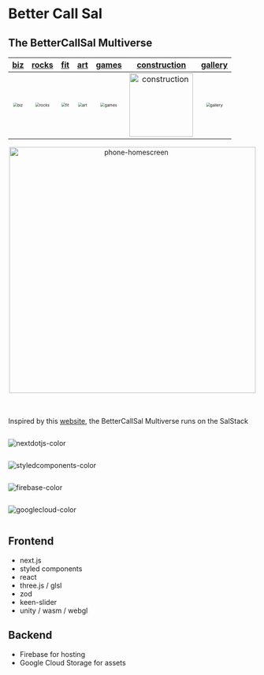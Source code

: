 # Better Call Sal
## The BetterCallSal Multiverse

|               [biz](https://bettercallsal.biz)               |             [rocks](https://bettercallsal.rocks)             |               [fit](https://bettercallsal.fit)               |               [art](https://bettercallsal.art)               |             [games](https://bettercallsal.games)             |      [construction](https://bettercallsal.construction)      |           [gallery](https://bettercallsal.gallery)           |
| :----------------------------------------------------------: | :----------------------------------------------------------: | :----------------------------------------------------------: | :----------------------------------------------------------: | :----------------------------------------------------------: | :----------------------------------------------------------: | :----------------------------------------------------------: |
| <img src="https://storage.googleapis.com/bcs-assets/images/biz/sal-left.webp" alt="biz" style="zoom:50%;" /> | <img src="https://storage.googleapis.com/bcs-assets/images/rocks/spinning.rocks.left.webp" alt="rocks" style="zoom:50%;" /> | <img src="https://storage.googleapis.com/bcs-assets/images/fit/shweaty-left.webp" alt="fit" style="zoom:50%;" /> | <img src="https://storage.googleapis.com/bcs-assets/images/art/spinning.art.left.webp" alt="art" style="zoom:50%;" /> | <img src="https://storage.googleapis.com/bcs-assets/images/games/spinning.games.left.webp" alt="games" style="zoom:50%;" /> | <img src="https://storage.googleapis.com/bcs-assets/images/construction/spinning.construction.left-aspect.png" alt="construction" style="width:129px" /> | <img src="https://storage.googleapis.com/bcs-assets/images/gallery/gallery-left-sm.png" alt="gallery" style="zoom:50%;" /> |


<div align="center">
   <img src="https://storage.googleapis.com/bcs-assets/images/phone-homescreen.png" alt="phone-homescreen" style="width:500px" />
</div>

<br />
<br />

Inspired by this [website](http://bettercallsaul.amc.com), the BetterCallSal Multiverse runs on the SalStack

<div style="display: flex; flex-direction:column"><!-- .element: style="display: flex; justfiy-content:space-around" -->


  ![nextdotjs-color](https://github.com/raedatoui/bettercallsal-multiverse/assets/327971/5fa00cc2-1a4e-4607-83a0-2ae6438b0d5a)

  ![styledcomponents-color](https://github.com/raedatoui/bettercallsal-multiverse/assets/327971/65e27653-7602-4095-888b-8fa7e1e3bb92)

  ![firebase-color](https://github.com/raedatoui/bettercallsal-multiverse/assets/327971/3b9a3a6e-6f44-435b-a146-c2543575729a)

  ![googlecloud-color](https://github.com/raedatoui/bettercallsal-multiverse/assets/327971/292e068f-16cd-4aad-bf94-eddd364e5bba)
</div>


## Frontend
* next.js
* styled components
* react
* three.js / glsl
* zod
* keen-slider
* unity / wasm / webgl

## Backend

* Firebase for hosting
* Google Cloud Storage for assets
